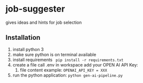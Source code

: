 # job-suggester
gives ideas and hints for job selection

## Installation
1. install python 3
2. make sure python is on terminal available
3. install requirements ` pip install -r requirements.txt`
4. create a file call .env in workspace add your OPEN AI API Key:
   1. file content example: `OPENAI_API_KEY = XXX `
5. run the python application: `python gen-ai-pipeline.py`
